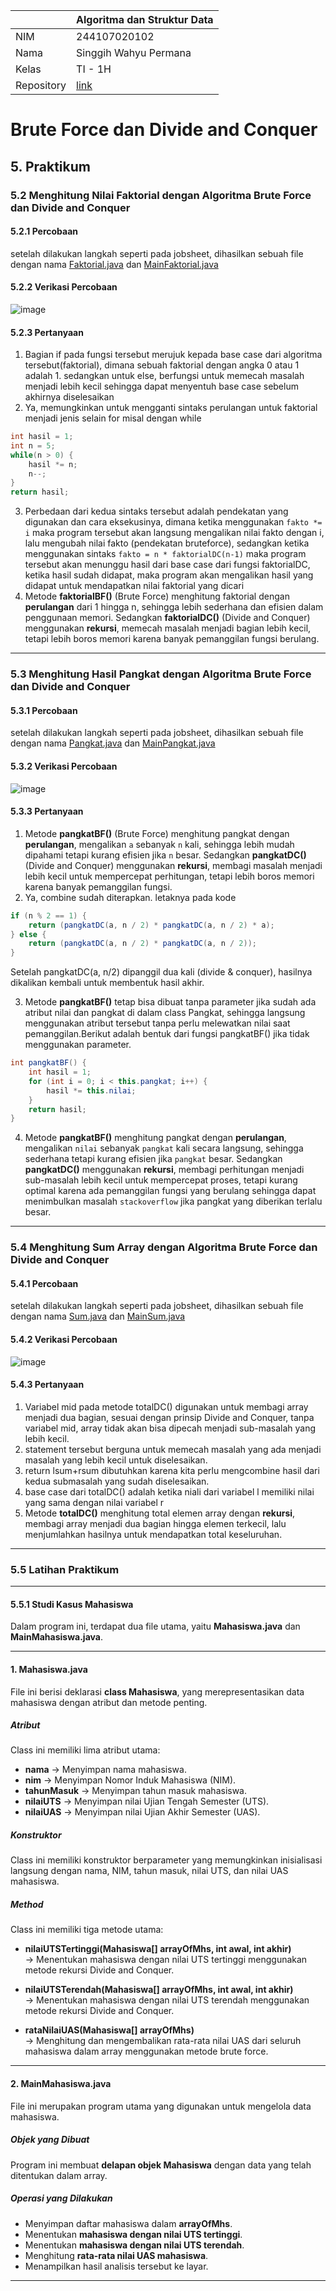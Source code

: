 |  | Algoritma dan Struktur Data |
|--|--|
| NIM |  244107020102|
| Nama |  Singgih Wahyu Permana |
| Kelas | TI - 1H |
| Repository | [link](https://github.com/eeswepe/AlgoDS) |

# Brute Force dan Divide and Conquer

## 5. Praktikum

### 5.2 Menghitung Nilai Faktorial dengan Algoritma Brute Force dan Divide and Conquer

#### 5.2.1 Percobaan
setelah dilakukan langkah seperti pada jobsheet, dihasilkan sebuah file dengan nama [Faktorial.java](./Faktorial.java) dan [MainFaktorial.java](./MainFaktorial.java) 

#### 5.2.2 Verikasi Percobaan
![image](./img/pembuktian_1.png)

#### 5.2.3 Pertanyaan

1. Bagian if pada fungsi tersebut merujuk kepada base case dari algoritma tersebut(faktorial), dimana sebuah faktorial dengan angka 0 atau 1 adalah 1. sedangkan untuk else, berfungsi untuk memecah masalah menjadi lebih kecil sehingga dapat menyentuh base case sebelum akhirnya diselesaikan
2. Ya, memungkinkan untuk mengganti sintaks perulangan untuk faktorial menjadi jenis selain for misal dengan while
```java
int hasil = 1;
int n = 5;
while(n > 0) {
    hasil *= n;
    n--;
}
return hasil;
```
3. Perbedaan dari kedua sintaks tersebut adalah pendekatan yang digunakan dan cara eksekusinya, dimana ketika menggunakan `fakto *= i` maka program tersebut akan langsung mengalikan nilai fakto dengan i, lalu mengubah nilai fakto (pendekatan bruteforce), sedangkan ketika menggunakan sintaks `fakto = n * faktorialDC(n-1)` maka program tersebut akan menunggu hasil dari base case dari fungsi faktorialDC, ketika hasil sudah didapat, maka program akan mengalikan hasil yang didapat untuk mendapatkan nilai faktorial yang dicari
4. Metode **faktorialBF()** (Brute Force) menghitung faktorial dengan **perulangan** dari 1 hingga n, sehingga lebih sederhana dan efisien dalam penggunaan memori. Sedangkan **faktorialDC()** (Divide and Conquer) menggunakan **rekursi**, memecah masalah menjadi bagian lebih kecil, tetapi lebih boros memori karena banyak pemanggilan fungsi berulang.

---
### 5.3 Menghitung Hasil Pangkat dengan Algoritma Brute Force dan Divide and Conquer

#### 5.3.1 Percobaan
setelah dilakukan langkah seperti pada jobsheet, dihasilkan sebuah file dengan nama [Pangkat.java](./Pangkat.java) dan [MainPangkat.java](./MainPangkat.java)

#### 5.3.2 Verikasi Percobaan
![image](./img/pembuktian_2.png)

#### 5.3.3 Pertanyaan
1. Metode **pangkatBF()** (Brute Force) menghitung pangkat dengan **perulangan**, mengalikan `a` sebanyak `n` kali, sehingga lebih mudah dipahami tetapi kurang efisien jika `n` besar. Sedangkan **pangkatDC()** (Divide and Conquer) menggunakan **rekursi**, membagi masalah menjadi lebih kecil untuk mempercepat perhitungan, tetapi lebih boros memori karena banyak pemanggilan fungsi. 
2. Ya, combine sudah diterapkan. letaknya pada kode
```java
if (n % 2 == 1) {
    return (pangkatDC(a, n / 2) * pangkatDC(a, n / 2) * a);
} else {
    return (pangkatDC(a, n / 2) * pangkatDC(a, n / 2));
}
```
Setelah pangkatDC(a, n/2) dipanggil dua kali (divide & conquer), hasilnya dikalikan kembali untuk membentuk hasil akhir.

3. Metode **pangkatBF()** tetap bisa dibuat tanpa parameter jika sudah ada atribut nilai dan pangkat di dalam class Pangkat, sehingga langsung menggunakan atribut tersebut tanpa perlu melewatkan nilai saat pemanggilan.Berikut adalah bentuk dari fungsi pangkatBF() jika tidak menggunakan parameter.
```java
int pangkatBF() {
    int hasil = 1;
    for (int i = 0; i < this.pangkat; i++) {
        hasil *= this.nilai;
    }
    return hasil;
}
```

4. Metode **pangkatBF()** menghitung pangkat dengan **perulangan**, mengalikan `nilai` sebanyak `pangkat` kali secara langsung, sehingga sederhana tetapi kurang efisien jika `pangkat` besar. Sedangkan **pangkatDC()** menggunakan **rekursi**, membagi perhitungan menjadi sub-masalah lebih kecil untuk mempercepat proses, tetapi kurang optimal karena ada pemanggilan fungsi yang berulang sehingga dapat menimbulkan masalah `stackoverflow` jika pangkat yang diberikan terlalu besar.

---

### 5.4 Menghitung Sum Array dengan Algoritma Brute Force dan Divide and Conquer 

#### 5.4.1 Percobaan
setelah dilakukan langkah seperti pada jobsheet, dihasilkan sebuah file dengan nama [Sum.java](./Sum.java) dan [MainSum.java](./MainSum.java)

#### 5.4.2 Verikasi Percobaan
![image](./img/pembuktian_3.png)

#### 5.4.3 Pertanyaan
1. Variabel mid pada metode totalDC() digunakan untuk membagi array menjadi dua bagian, sesuai dengan prinsip Divide and Conquer, tanpa variabel mid, array tidak akan bisa dipecah menjadi sub-masalah yang lebih kecil. 
2. statement tersebut berguna untuk memecah masalah yang ada menjadi masalah yang lebih kecil untuk diselesaikan.
3. return lsum+rsum dibutuhkan karena kita perlu mengcombine hasil dari kedua submasalah yang sudah diselesaikan.
4. base case dari totalDC() adalah ketika niali dari variabel l memiliki nilai yang sama dengan nilai variabel r 
5. Metode **totalDC()** menghitung total elemen array dengan **rekursi**, membagi array menjadi dua bagian hingga elemen terkecil, lalu menjumlahkan hasilnya untuk mendapatkan total keseluruhan.

---

### **5.5 Latihan Praktikum**

---

#### **5.5.1 Studi Kasus Mahasiswa**  

Dalam program ini, terdapat dua file utama, yaitu **Mahasiswa.java** dan **MainMahasiswa.java**.  

---

#### **1. Mahasiswa.java**  
File ini berisi deklarasi **class Mahasiswa**, yang merepresentasikan data mahasiswa dengan atribut dan metode penting.  

##### **Atribut**  
Class ini memiliki lima atribut utama:  
- **nama** → Menyimpan nama mahasiswa.  
- **nim** → Menyimpan Nomor Induk Mahasiswa (NIM).  
- **tahunMasuk** → Menyimpan tahun masuk mahasiswa.  
- **nilaiUTS** → Menyimpan nilai Ujian Tengah Semester (UTS).  
- **nilaiUAS** → Menyimpan nilai Ujian Akhir Semester (UAS).  

##### **Konstruktor**  
Class ini memiliki konstruktor berparameter yang memungkinkan inisialisasi langsung dengan nama, NIM, tahun masuk, nilai UTS, dan nilai UAS mahasiswa.  

##### **Method**  
Class ini memiliki tiga metode utama:  

- **nilaiUTSTertinggi(Mahasiswa[] arrayOfMhs, int awal, int akhir)**  
  → Menentukan mahasiswa dengan nilai UTS tertinggi menggunakan metode rekursi Divide and Conquer.  

- **nilaiUTSTerendah(Mahasiswa[] arrayOfMhs, int awal, int akhir)**  
  → Menentukan mahasiswa dengan nilai UTS terendah menggunakan metode rekursi Divide and Conquer.  

- **rataNilaiUAS(Mahasiswa[] arrayOfMhs)**  
  → Menghitung dan mengembalikan rata-rata nilai UAS dari seluruh mahasiswa dalam array menggunakan metode brute force.  

---

#### **2. MainMahasiswa.java**  
File ini merupakan program utama yang digunakan untuk mengelola data mahasiswa.  

##### **Objek yang Dibuat**  
Program ini membuat **delapan objek Mahasiswa** dengan data yang telah ditentukan dalam array.  

##### **Operasi yang Dilakukan**  
- Menyimpan daftar mahasiswa dalam **arrayOfMhs**.  
- Menentukan **mahasiswa dengan nilai UTS tertinggi**.  
- Menentukan **mahasiswa dengan nilai UTS terendah**.  
- Menghitung **rata-rata nilai UAS mahasiswa**.  
- Menampilkan hasil analisis tersebut ke layar.  

---

